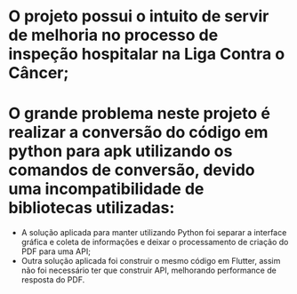 # O projeto possui o intuito de servir de melhoria no processo de inspeção hospitalar na Liga Contra o Câncer; 

# O grande problema neste projeto é realizar a conversão do código em python para apk utilizando os comandos de conversão, devido uma incompatibilidade de bibliotecas utilizadas:
- A solução aplicada para manter utilizando Python foi separar a interface gráfica e coleta de informações e deixar o processamento de criação do PDF para uma API;
- Outra solução aplicada foi construir o mesmo código em Flutter, assim não foi necessário ter que construir API, melhorando performance de resposta do PDF.
